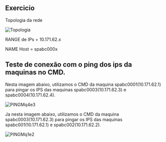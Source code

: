 ## Exercicio

Topologia da rede

![Topologia](https://github.com/vihjoulle/Redes-e-Linux/assets/73195664/aceffd4a-1f30-4f05-8365-60a063065c42)

RANGE de IPs = 10.171.62.x

NAME Host = spabc000x

## Teste de conexão com o ping dos ips da maquinas no CMD.

Nesta imagem abaixo, utilizamos o CMD da maquina spabc0001(10.171.62.1) para pingar os IPS das maquinas spabc0003(10.171.62.3) e spabc0004(10.171.62.4).

![PINGMq4e3](https://github.com/vihjoulle/Redes-e-Linux/assets/73195664/ed79194c-e90f-4d5d-abc2-85cc26f00b65)

Ja nesta imagem abaixo, utilizamos o CMD da maquina spabc0003(10.171.62.3) para pingar os IPS das maquinas spabc001(10.171.62.1) e spabc002(10.171.62.2).

![PINGMq1e2](https://github.com/vihjoulle/Redes-e-Linux/assets/73195664/609abc41-0159-414b-9d56-b1ad857966e5)

